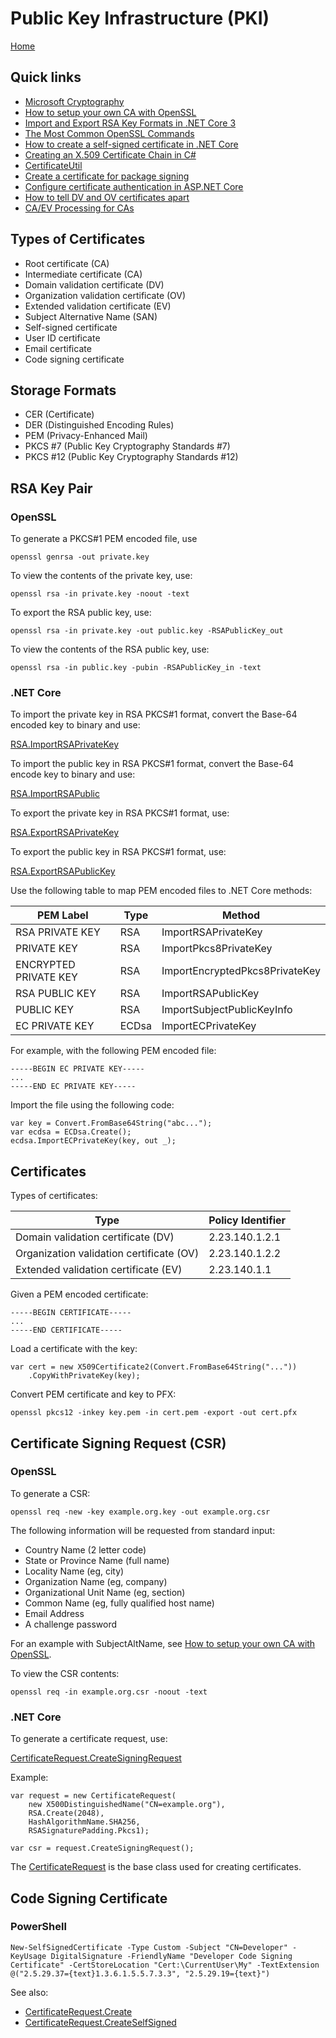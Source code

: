 # Public Key Infrastructure (PKI)

[Home](index.md)

## Quick links

- [Microsoft Cryptography](https://docs.microsoft.com/en-us/windows/win32/seccrypto/cryptography-portal)
- [How to setup your own CA with OpenSSL](https://gist.github.com/Soarez/9688998)
- [Import and Export RSA Key Formats in .NET Core 3](https://vcsjones.dev/2019/10/07/key-formats-dotnet-3/)
- [The Most Common OpenSSL Commands](https://www.sslshopper.com/article-most-common-openssl-commands.html)
- [How to create a self-signed certificate in .NET Core](https://stackoverflow.com/questions/42786986/how-to-create-a-valid-self-signed-x509certificate2-programmatically-not-loadin)
- [Creating an X.509 Certificate Chain in C#](https://blog.rassie.dk/2018/04/creating-an-x-509-certificate-chain-in-c/)
- [CertificateUtil](https://github.com/rwatjen/AzureIoTDPSCertificates/blob/master/src/DPSCertificateTool/CertificateUtil.cs)
- [Create a certificate for package signing](https://docs.microsoft.com/en-us/windows/msix/package/create-certificate-package-signing)
- [Configure certificate authentication in ASP.NET Core](https://docs.microsoft.com/en-us/aspnet/core/security/authentication/certauth?view=aspnetcore-3.1#configure-your-server-to-require-certificates)
- [How to tell DV and OV certificates apart](https://unmitigatedrisk.com/?p=203)
- [CA/EV Processing for CAs](https://wiki.mozilla.org/CA/EV_Processing_for_CAs)

## Types of Certificates

- Root certificate (CA)
- Intermediate certificate (CA)
- Domain validation certificate (DV)
- Organization validation certificate (OV)
- Extended validation certificate (EV)
- Subject Alternative Name (SAN)
- Self-signed certificate
- User ID certificate
- Email certificate
- Code signing certificate

## Storage Formats

- CER (Certificate)
- DER (Distinguished Encoding Rules)
- PEM (Privacy-Enhanced Mail)
- PKCS #7 (Public Key Cryptography Standards #7)
- PKCS #12 (Public Key Cryptography Standards #12)

## RSA Key Pair

### OpenSSL

To generate a PKCS#1 PEM encoded file, use

```
openssl genrsa -out private.key
```

To view the contents of the private key, use:

```
openssl rsa -in private.key -noout -text
```

To export the RSA public key, use:

```
openssl rsa -in private.key -out public.key -RSAPublicKey_out
```

To view the contents of the RSA public key, use:

```
openssl rsa -in public.key -pubin -RSAPublicKey_in -text
```

### .NET Core

To import the private key in RSA PKCS#1 format, convert the Base-64 encoded key to binary and use:

[RSA.ImportRSAPrivateKey](https://docs.microsoft.com/en-us/dotnet/api/system.security.cryptography.rsa.importrsaprivatekey?view=netcore-3.1)

To import the public key in RSA PKCS#1 format, convert the Base-64 encode key to binary and use:

[RSA.ImportRSAPublic](https://docs.microsoft.com/en-us/dotnet/api/system.security.cryptography.rsa.importrsapublickey?view=netcore-3.1)

To export the private key in RSA PKCS#1 format, use:

[RSA.ExportRSAPrivateKey](https://docs.microsoft.com/en-us/dotnet/api/system.security.cryptography.rsa.exportrsaprivatekey?view=netcore-3.1)

To export the public key in RSA PKCS#1 format, use:

[RSA.ExportRSAPublicKey](https://docs.microsoft.com/en-us/dotnet/api/system.security.cryptography.rsa.exportrsapublickey?view=netcore-3.1)

Use the following table to map PEM encoded files to .NET Core methods:

| PEM Label             | Type  | Method                         |
|-----------------------|------ |--------------------------------|
| RSA PRIVATE KEY       | RSA   | ImportRSAPrivateKey            |
| PRIVATE KEY	        | RSA   | ImportPkcs8PrivateKey          |
| ENCRYPTED PRIVATE KEY | RSA   | ImportEncryptedPkcs8PrivateKey |
| RSA PUBLIC KEY	    | RSA   | ImportRSAPublicKey             |
| PUBLIC KEY            | RSA   | ImportSubjectPublicKeyInfo     |
| EC PRIVATE KEY        | ECDsa | ImportECPrivateKey             |

For example, with the following PEM encoded file:

```
-----BEGIN EC PRIVATE KEY-----
...
-----END EC PRIVATE KEY-----
```

Import the file using the following code:

```
var key = Convert.FromBase64String("abc...");
var ecdsa = ECDsa.Create();
ecdsa.ImportECPrivateKey(key, out _);
```

## Certificates

Types of certificates:

| Type                                     | Policy Identifier |
|------------------------------------------|-------------------|
| Domain validation certificate (DV)       | 2.23.140.1.2.1    |
| Organization validation certificate (OV) | 2.23.140.1.2.2    |
| Extended validation certificate (EV)     | 2.23.140.1.1      |

Given a PEM encoded certificate:

```
-----BEGIN CERTIFICATE-----
...
-----END CERTIFICATE-----
```

Load a certificate with the key:

```
var cert = new X509Certificate2(Convert.FromBase64String("..."))
    .CopyWithPrivateKey(key);
```

Convert PEM certificate and key to PFX:

```
openssl pkcs12 -inkey key.pem -in cert.pem -export -out cert.pfx
```

## Certificate Signing Request (CSR)

### OpenSSL

To generate a CSR:

```
openssl req -new -key example.org.key -out example.org.csr
```

The following information will be requested from standard input:

- Country Name (2 letter code)
- State or Province Name (full name)
- Locality Name (eg, city)
- Organization Name (eg, company)
- Organizational Unit Name (eg, section)
- Common Name (eg, fully qualified host name)
- Email Address
- A challenge password

For an example with SubjectAltName, see [How to setup your own CA with OpenSSL](https://gist.github.com/Soarez/9688998).

To view the CSR contents:

```
openssl req -in example.org.csr -noout -text
```

### .NET Core

To generate a certificate request, use:

[CertificateRequest.CreateSigningRequest](https://docs.microsoft.com/en-us/dotnet/api/system.security.cryptography.x509certificates.certificaterequest.createsigningrequest?view=netcore-3.1)

Example:

```
var request = new CertificateRequest(
    new X500DistinguishedName("CN=example.org"),
    RSA.Create(2048),
    HashAlgorithmName.SHA256,
    RSASignaturePadding.Pkcs1);

var csr = request.CreateSigningRequest();
```

The [CertificateRequest](https://docs.microsoft.com/en-us/dotnet/api/system.security.cryptography.x509certificates.certificaterequest?view=netcore-3.1) is the base class used for creating certificates.

## Code Signing Certificate

### PowerShell

```
New-SelfSignedCertificate -Type Custom -Subject "CN=Developer" -KeyUsage DigitalSignature -FriendlyName "Developer Code Signing Certificate" -CertStoreLocation "Cert:\CurrentUser\My" -TextExtension @("2.5.29.37={text}1.3.6.1.5.5.7.3.3", "2.5.29.19={text}")
```

See also:

- [CertificateRequest.Create](https://docs.microsoft.com/en-us/dotnet/api/system.security.cryptography.x509certificates.certificaterequest.create?view=netcore-3.1)
- [CertificateRequest.CreateSelfSigned](https://docs.microsoft.com/en-us/dotnet/api/system.security.cryptography.x509certificates.certificaterequest.createselfsigned?view=netcore-3.1)
